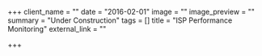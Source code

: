 +++
client_name = ""
date = "2016-02-01"
image = ""
image_preview = ""
summary = "Under Construction"
tags = []
title = "ISP Performance Monitoring"
external_link = ""

+++